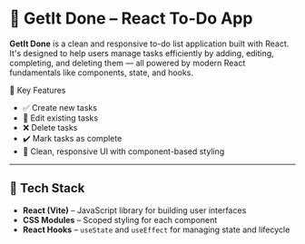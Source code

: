# 📝 GetIt Done – React To-Do App

**GetIt Done** is a clean and responsive to-do list application built with React. It's designed to help users manage tasks efficiently by adding, editing, completing, and deleting them — all powered by modern React fundamentals like components, state, and hooks.

🧠 Key Features

- ✅ Create new tasks
- 📝 Edit existing tasks
- ❌ Delete tasks
- ✔️ Mark tasks as complete
- 🎯 Clean, responsive UI with component-based styling

---

## 🔧 Tech Stack

- **React (Vite)** – JavaScript library for building user interfaces
- **CSS Modules** – Scoped styling for each component
- **React Hooks** – `useState` and `useEffect` for managing state and lifecycle




